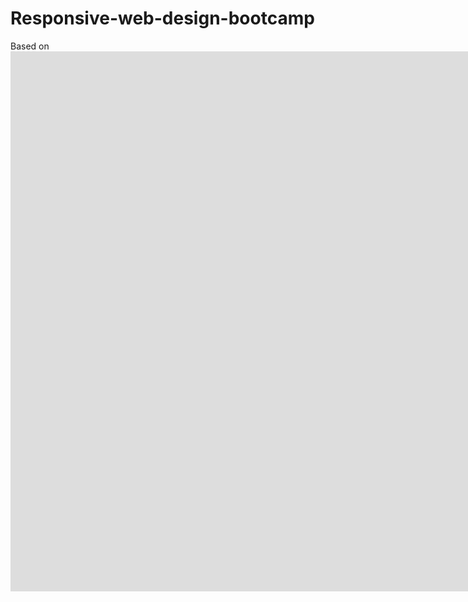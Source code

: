 # Responsive-web-design-bootcamp

Based on <iframe width="1536" height="864" src="https://www.youtube.com/embed/srvUrASNj0s" title="YouTube video player" frameborder="0" allow="accelerometer; autoplay; clipboard-write; encrypted-media; gyroscope; picture-in-picture" allowfullscreen></iframe>
